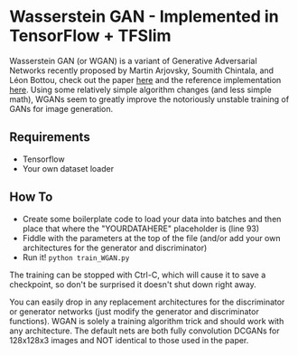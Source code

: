 # Wasserstein GAN - Implemented in TensorFlow + TFSlim

Wasserstein GAN (or WGAN) is a variant of Generative Adversarial Networks recently proposed by Martin Arjovsky, Soumith Chintala, and Léon Bottou, check out the paper [here](https://arxiv.org/abs/1701.07875) and the reference implementation [here](https://github.com/martinarjovsky/WassersteinGAN). Using some relatively simple algorithm changes (and less simple math), WGANs seem to greatly improve the notoriously unstable training of GANs for image generation.


## Requirements
* Tensorflow
* Your own dataset loader

## How To

* Create some boilerplate code to load your data into batches and then place that where the "YOURDATAHERE" placeholder is (line 93)
* Fiddle with the parameters at the top of the file (and/or add your own architectures for the generator and discriminator)
* Run it!
` python train_WGAN.py `

The training can be stopped with Ctrl-C, which will cause it to save a checkpoint, so don't be surprised it doesn't shut down right away.

You can easily drop in any replacement architectures for the discriminator or generator networks (just modify the generator and discriminator functions). WGAN is solely a training algorithm trick and should work with any architecture. The default nets are both fully convolution DCGANs for 128x128x3 images and NOT identical to those used in the paper.

